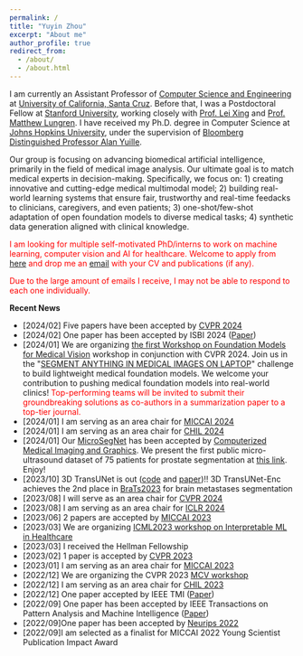 ```yaml
---
permalink: /
title: "Yuyin Zhou"
excerpt: "About me"
author_profile: true
redirect_from: 
  - /about/
  - /about.html
---
```


I am currently an Assistant Professor of [Computer Science and Engineering](https://engineering.ucsc.edu/departments/computer-science-and-engineering) at [University of California, Santa Cruz](https://www.ucsc.edu/). Before that, I was a Postdoctoral Fellow at [Stanford University](https://www.stanford.edu/), working closely with [Prof. Lei Xing](https://med.stanford.edu/xinglab.html) and [Prof. Matthew Lungren](https://profiles.stanford.edu/matthew-lungren). I have received my Ph.D. degree in Computer Science at [Johns Hopkins University](https://www.jhu.edu/), under the supervision of [Bloomberg Distinguished Professor Alan Yuille](http://www.cs.jhu.edu/~ayuille/).

Our group is focusing on advancing biomedical artificial intelligence, primarily in the field of medical image analysis. Our ultimate goal is to match medical experts in decision-making. Specifically, we focus on: 1) creating innovative and cutting-edge medical multimodal model; 2) building real-world learning systems that ensure fair, trustworthy and real-time feedacks to clinicians, caregivers, and even patients; 3) one-shot/few-shot adaptation of open foundation models to diverse medical tasks; 4) synthetic data generation aligned with clinical knowledge.


<span style="color: red;">I am looking for multiple self-motivated PhD/interns to work on machine learning, computer vision and AI for healthcare. Welcome to apply from [here](https://grad.soe.ucsc.edu/admissions) and drop me an [email](mailto:yzhou284@ucsc.edu) with your CV and publications (if any). </span>

<span style="color: red;">Due to the large amount of emails I receive, I may not be able to respond to each one individually. </span>

**Recent News**
- [2024/02] Five papers have been accepted by [CVPR 2024](https://cvpr.thecvf.com/)
- [2024/02] One paper has been accepted by ISBI 2024 ([Paper](https://arxiv.org/pdf/2310.02906.pdf))
- [2024/01] We are organizing [the first Workshop on Foundation Models for Medical Vision](https://fmv-cvpr24workshop.github.io/) workshop in conjunction with CVPR 2024. Join us in the "[SEGMENT ANYTHING IN MEDICAL IMAGES ON LAPTOP](https://www.codabench.org/competitions/1847/)" challenge to build lightweight medical foundation models. We welcome your contribution to pushing medical foundation models into real-world clinics! <span style="color: red;">Top-performing teams will be invited to submit their groundbreaking solutions as co-authors in a summarization paper to a top-tier journal.</span>
- [2024/01] I am serving as an area chair for [MICCAI 2024](http://www.miccai.org/)
- [2024/01] I am serving as an area chair for [CHIL 2024](https://www.chilconference.org/)
- [2024/01] Our [MicroSegNet](https://github.com/mirthAI/MicroSegNet) has been accepted by [Computerized Medical Imaging and Graphics](https://www.sciencedirect.com/journal/computerized-medical-imaging-and-graphics). We present the first public micro-ultrasound dataset of 75 patients for prostate segmentation at [this link](https://zenodo.org/records/10475293). Enjoy!
- [2023/10] 3D TransUNet is out ([code](https://github.com/Beckschen/3D-TransUNet/tree/main) and [paper](https://arxiv.org/abs/2310.07781))!! 3D TransUNet-Enc achieves the 2nd place in [BraTs2023](https://www.synapse.org/#!Synapse:syn51156910/wiki/622345) for brain metastases segmentation
- [2023/08] I will serve as an area chair for [CVPR 2024](https://cvpr.thecvf.com/)
- [2023/08] I am serving as an area chair for [ICLR 2024](https://iclr.cc/Conferences/2024)
- [2023/06] 2 papers are accepted by [MICCAI 2023](http://www.miccai.org/)
- [2023/03] We are organizing [ICML2023 workshop on Interpretable ML in Healthcare](https://sites.google.com/view/imlh2023/)
- [2023/03] I received the Hellman Fellowship
- [2023/02] 1 paper is accepted by [CVPR 2023](https://cvpr2023.thecvf.com/)
- [2023/01] I am serving as an area chair for [MICCAI 2023](http://www.miccai.org/)
- [2022/12] We are organizing the CVPR 2023 [MCV workshop](https://sites.google.com/view/cvprmcv23/)
- [2022/12] I am serving as an area chair for [CHIL 2023](https://www.chilconference.org/)
- [2022/12] One paper accepted by IEEE TMI ([Paper](https://arxiv.org/pdf/2205.08576.pdf))
- [2022/09] One paper has been accepted by IEEE Transactions on Pattern Analysis and Machine Intelligence ([Paper](https://ieeexplore.ieee.org/abstract/document/9906428))
- [2022/09]One paper has been accepted by [Neurips 2022](https://nips.cc/)
- [2022/09]I am selected as a finalist for MICCAI 2022 Young Scientist Publication Impact Award
